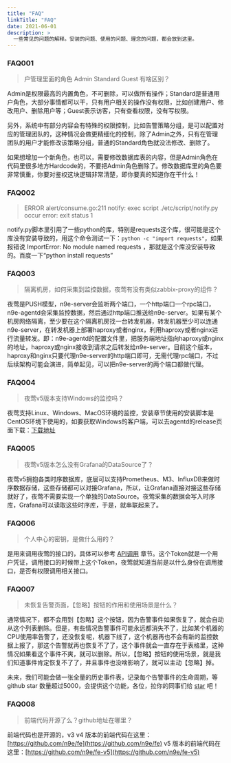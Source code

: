 ```yaml
---
title: "FAQ"
linkTitle: "FAQ"
date: 2021-06-01
description: >
  一些常见的问题的解释。安装的问题、使用的问题、理念的问题，都会放到这里。
---
```


### FAQ001

> 户管理里面的角色 Admin Standard Guest 有啥区别？

Admin是权限最高的内置角色，不可删除，可以做所有操作；Standard是普通用户角色，大部分事情都可以干，只有用户相关的操作没有权限，比如创建用户、修改用户、删除用户等；Guest表示访客，只有查看权限，没有写权限。

另外，系统中有部分内容会有特殊的权限控制，比如告警策略分组，是可以配置对应的管理团队的，这种情况会做更精细化的控制，除了Admin之外，只有在管理团队的用户才能修改该策略分组，普通的Standard角色就没法修改、删除了。

如果想增加一个新角色，也可以，需要修改数据库表的内容，但是Admin角色在代码里很多地方Hardcode的，不要把Admin角色删除了。修改数据库里的角色要非常慎重，你要对鉴权这块逻辑非常清楚，即你要真的知道你在干什么！

### FAQ002

> ERROR alert/consume.go:211 notify: exec script ./etc/script/notify.py occur error: exit status 1

notify.py脚本里引用了一些python的库，特别是requests这个库，很可能是这个库没有安装导致的，用这个命令测试一下：`python -c "import requests"`，如果报错说 ImportError: No module named requests ，那就是这个库没安装导致的。百度一下“python install requests”

### FAQ003

> 隔离机房，如何采集到监控数据，夜莺有没有类似zabbix-proxy的组件？

夜莺是PUSH模型，n9e-server会监听两个端口，一个http端口一个rpc端口，n9e-agentd会采集监控数据，然后通过http端口推送给n9e-server。如果有某个机房网络隔离，至少要在这个隔离机房找一台转发机器，转发机器至少可以连通n9e-server，在转发机器上部署haproxy或者nginx，利用haproxy或者nginx进行流量转发。即：n9e-agentd的配置文件里，把服务端地址指向haproxy或nginx的地址，haproxy或nginx接收到请求之后转发给n9e-server。目前这个版本，haproxy和nginx只要代理n9e-server的http端口即可，无需代理rpc端口，不过后续架构可能会演进，简单起见，可以把n9e-server的两个端口都做代理。

### FAQ004

> 夜莺v5版本支持Windows的监控吗？

夜莺支持Linux、Windows、MacOS环境的监控，安装章节使用的安装脚本是CentOS环境下使用的，如要获取Windows的客户端，可以去agentd的release页面下载：[下载地址](https://github.com/n9e/n9e-agentd/releases)

### FAQ005

> 夜莺v5版本怎么没有Grafana的DataSource了？

夜莺v5拥抱各类时序数据库，底层可以支持Prometheus、M3、InfluxDB来做时序数据存储，这些存储都可以对接Grafana，所以，让Grafana直接对接这些存储就好了，夜莺不需要实现一个单独的DataSource。夜莺采集的数据会写入时序库，Grafana可以读取这些时序库，于是，就串联起来了。

### FAQ006

> 个人中心的密钥，是做什么用的？

是用来调用夜莺的接口的，具体可以参考 [API调用](/docs/appendix/api/) 章节。这个Token就是一个用户凭证，调用接口的时候带上这个Token，夜莺就知道当前是以什么身份在调用接口，是否有权限调用相关接口。

### FAQ007

> 未恢复告警页面，【忽略】按钮的作用和使用场景是什么？

通常情况下，都不会用到【忽略】这个按钮，因为告警事件如果恢复了，就会自动从这个列表删除。但是，有些情况告警事件可能永远都消失不了，比如某个机器的CPU使用率告警了，还没恢复呢，机器下线了，这个机器再也不会有新的监控数据上报了，那这个告警就再也恢复不了了，这个事件就会一直存在于表格里，这种情况如果看这个事件不爽，就可以删除。所以，【忽略】按钮的使用场景，就是我们知道事件肯定恢复不了了，并且事件也没啥影响了，就可以主动【忽略】掉。

未来，我们可能会做一张全量的历史事件表，记录每个告警事件的生命周期，等 github star 数量超过5000，会提供这个功能，各位，拉你的同事们给 [star](https://github.com/didi/nightingale) 吧！

### FAQ008

> 前端代码开源了么？github地址在哪里？

前端代码也是开源的，v3 v4 版本的前端代码在这里：[https://github.com/n9e/fe](https://github.com/n9e/fe) v5 版本的前端代码在这里：[https://github.com/n9e/fe-v5](https://github.com/n9e/fe-v5)

